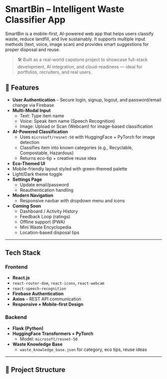 # SmartBin – Intelligent Waste Classifier App

SmartBin is a mobile-first, AI-powered web app that helps users classify waste, reduce landfill, and live sustainably. It supports multiple input methods (text, voice, image scan) and provides smart suggestions for proper disposal and reuse.

> 🛠️ Built as a real-world capstone project to showcase full-stack development, AI integration, and cloud-readiness — ideal for portfolios, recruiters, and real users.


## 📌 Features

- **User Authentication** – Secure login, signup, logout, and password/email change via Firebase
- **Multi-Modal Input**
  - Text: Type item name
  - Voice: Speak item name (Speech Recognition)
  - Image: Upload or Scan (Webcam) for image-based classification
- **AI-Powered Classification**
  - Uses `microsoft/resnet-50` with HuggingFace + PyTorch for image detection
  - Classifies item into known categories (e.g., Recyclable, Compostable, Hazardous)
  - Returns eco-tip + creative reuse idea
 - **Eco-Themed UI**
  - Mobile-friendly layout styled with green-themed palette
  - Light/Dark theme toggle
- **Settings Page**
  - Update email/password
  - Reauthentication handling
- **Modern Navigation**
  - Responsive navbar with dropdown menu and icons
- **Coming Soon**
  - Dashboard / Activity History
  - Feedback Loop (ratings)
  - Offline support (PWA)
  - Mini Waste Encyclopedia
  - Location-based disposal tips

---

## Tech Stack

### Frontend
- **React.js**
- `react-router-dom`, `react-icons`, `react-webcam`
- `react-speech-recognition`
- **Firebase Authentication**
- **Axios** – REST API communication
- **Responsive + Mobile-first Design**

###  Backend
- **Flask (Python)**
- **HuggingFace Transformers + PyTorch**
  - Model: `microsoft/resnet-50`
- **Waste Knowledge Base**
  - `waste_knowledge_base.json` for category, eco tips, reuse ideas

---

## 📁 Project Structure

